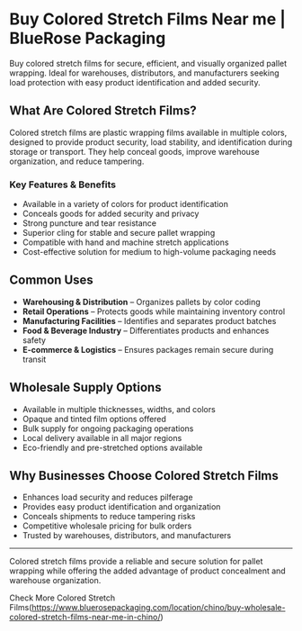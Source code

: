 # Buy Colored Stretch Films Near me | BlueRose Packaging

Buy colored stretch films for secure, efficient, and visually organized pallet wrapping. Ideal for warehouses, distributors, and manufacturers seeking load protection with easy product identification and added security.

## What Are Colored Stretch Films?

Colored stretch films are plastic wrapping films available in multiple colors, designed to provide product security, load stability, and identification during storage or transport. They help conceal goods, improve warehouse organization, and reduce tampering.

### Key Features & Benefits

- Available in a variety of colors for product identification  
- Conceals goods for added security and privacy  
- Strong puncture and tear resistance  
- Superior cling for stable and secure pallet wrapping  
- Compatible with hand and machine stretch applications  
- Cost-effective solution for medium to high-volume packaging needs  

## Common Uses

- **Warehousing & Distribution** – Organizes pallets by color coding  
- **Retail Operations** – Protects goods while maintaining inventory control  
- **Manufacturing Facilities** – Identifies and separates product batches  
- **Food & Beverage Industry** – Differentiates products and enhances safety  
- **E-commerce & Logistics** – Ensures packages remain secure during transit  

## Wholesale Supply Options

- Available in multiple thicknesses, widths, and colors  
- Opaque and tinted film options offered  
- Bulk supply for ongoing packaging operations  
- Local delivery available in all major regions  
- Eco-friendly and pre-stretched options available  

## Why Businesses Choose Colored Stretch Films

- Enhances load security and reduces pilferage  
- Provides easy product identification and organization  
- Conceals shipments to reduce tampering risks  
- Competitive wholesale pricing for bulk orders  
- Trusted by warehouses, distributors, and manufacturers  

---

Colored stretch films provide a reliable and secure solution for pallet wrapping while offering the added advantage of product concealment and warehouse organization.

Check More Colored Stretch Films(https://www.bluerosepackaging.com/location/chino/buy-wholesale-colored-stretch-films-near-me-in-chino/)

